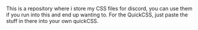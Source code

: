 This is a repository where i store my CSS files for discord, you can use them if you run into this and end up wanting to. 
For the QuickCSS, just paste the stuff in there into your own quickCSS.
